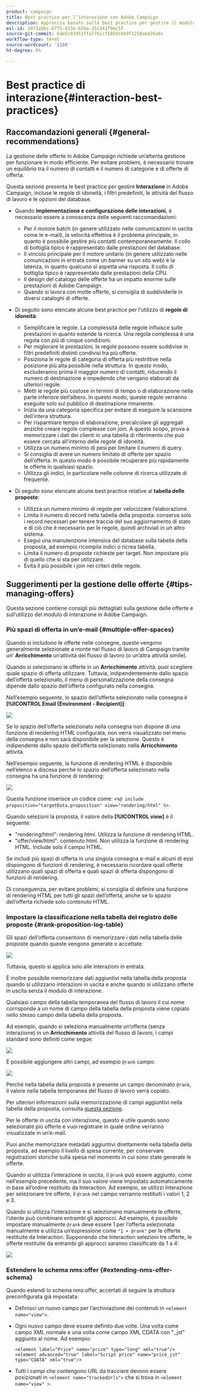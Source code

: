```yaml
---
product: campaign
title: Best practice per l’interazione con Adobe Campaign
description: Approccio basato sulle best practice per gestire il modulo di interazione in Adobe Campaign
exl-id: 28f3a5bc-67f5-413e-b2ba-35c341f9ec5f
source-git-commit: 6de5c93453ffa7761cf185dcbb9f1210abd26a0c
workflow-type: tm+mt
source-wordcount: '1160'
ht-degree: 0%

---
```


# Best practice di interazione{#interaction-best-practices}

## Raccomandazioni generali {#general-recommendations}

La gestione delle offerte in Adobe Campaign richiede un’attenta gestione per funzionare in modo efficiente. Per evitare problemi, è necessario trovare un equilibrio tra il numero di contatti e il numero di categorie e di offerte di offerta.

Questa sezione presenta le best practice per gestire **Interazione** in Adobe Campaign, incluse le regole di idoneità, i filtri predefiniti, le attività del flusso di lavoro e le opzioni del database.

* Quando **implementazione e configurazione delle interazioni**, è necessario essere a conoscenza delle seguenti raccomandazioni:

   * Per il motore batch (in genere utilizzato nelle comunicazioni in uscita come le e-mail), la velocità effettiva è il problema principale, in quanto è possibile gestire più contatti contemporaneamente. Il collo di bottiglia tipico è rappresentato dalle prestazioni del database.
   * Il vincolo principale per il motore unitario (in genere utilizzato nelle comunicazioni in entrata come un banner su un sito web) è la latenza, in quanto qualcuno si aspetta una risposta. Il collo di bottiglia tipico è rappresentato dalle prestazioni della CPU.
   * Il design del catalogo delle offerte ha un impatto enorme sulle prestazioni di Adobe Campaign.
   * Quando si lavora con molte offerte, si consiglia di suddividerle in diversi cataloghi di offerte.

* Di seguito sono elencate alcune best practice per l’utilizzo di **regole di idoneità**:

   * Semplificare le regole. La complessità delle regole influisce sulle prestazioni in quanto estende la ricerca. Una regola complessa è una regola con più di cinque condizioni.
   * Per migliorare le prestazioni, le regole possono essere suddivise in filtri predefiniti distinti condivisi tra più offerte.
   * Posiziona le regole di categoria di offerta più restrittive nella posizione più alta possibile nella struttura. In questo modo, escluderanno prima il maggior numero di contatti, riducendo il numero di destinazione e impedendo che vengano elaborati da ulteriori regole.
   * Metti le regole più costose in termini di tempo o di elaborazione nella parte inferiore dell’albero. In questo modo, queste regole verranno eseguite solo sul pubblico di destinazione rimanente.
   * Inizia da una categoria specifica per evitare di eseguire la scansione dell’intera struttura.
   * Per risparmiare tempo di elaborazione, precalcolare gli aggregati anziché creare regole complesse con join. A questo scopo, prova a memorizzare i dati dei clienti in una tabella di riferimento che può essere cercata all’interno delle regole di idoneità.
   * Utilizza un numero minimo di pesi per limitare il numero di query.
   * Si consiglia di avere un numero limitato di offerte per spazio dell’offerta. In questo modo è possibile recuperare più rapidamente le offerte in qualsiasi spazio.
   * Utilizza gli indici, in particolare nelle colonne di ricerca utilizzate di frequente.

* Di seguito sono elencate alcune best practice relative al **tabella delle proposte**:

   * Utilizza un numero minimo di regole per velocizzare l’elaborazione.
   * Limita il numero di record nella tabella della proposta: conserva solo i record necessari per tenere traccia del suo aggiornamento di stato e di ciò che è necessario per le regole, quindi archiviali in un altro sistema.
   * Esegui una manutenzione intensiva del database sulla tabella della proposta, ad esempio ricompila indici o ricrea tabella.
   * Limita il numero di proposte richieste per target. Non impostare più di quello che si sta per utilizzare.
   * Evita il più possibile i join nei criteri delle regole.

## Suggerimenti per la gestione delle offerte {#tips-managing-offers}

Questa sezione contiene consigli più dettagliati sulla gestione delle offerte e sull’utilizzo del modulo di interazione in Adobe Campaign.

### Più spazi di offerta in un’e-mail {#multiple-offer-spaces}

Quando si includono le offerte nelle consegne, queste vengono generalmente selezionate a monte nel flusso di lavoro di Campaign tramite un’ **Arricchimento** un’attività del flusso di lavoro (o un’altra attività simile).

Quando si selezionano le offerte in un **Arricchimento** attività, puoi scegliere quale spazio di offerta utilizzare. Tuttavia, indipendentemente dallo spazio dell’offerta selezionato, il menu di personalizzazione della consegna dipende dallo spazio dell’offerta configurato nella consegna.

Nell’esempio seguente, lo spazio dell’offerta selezionato nella consegna è **[!UICONTROL Email (Environment - Recipient)]**:

![](assets/Interaction-best-practices-offer-space-selected.png)

Se lo spazio dell’offerta selezionato nella consegna non dispone di una funzione di rendering HTML configurata, non verrà visualizzato nel menu della consegna e non sarà disponibile per la selezione. Questo è indipendente dallo spazio dell’offerta selezionato nella **Arricchimento** attività.

Nell’esempio seguente, la funzione di rendering HTML è disponibile nell’elenco a discesa perché lo spazio dell’offerta selezionato nella consegna ha una funzione di rendering:

![](assets/Interaction-best-practices-HTML-rendering.png)

Questa funzione inserisce un codice come: `<%@ include proposition="targetData.proposition" view="rendering/html" %>`.

Quando selezioni la proposta, il valore della **[!UICONTROL view]** è il seguente:
* &quot;rendering/html&quot;: rendering html. Utilizza la funzione di rendering HTML.
* &quot;offer/view/html&quot;: contenuto html. Non utilizza la funzione di rendering HTML. Include solo il campo HTML.

Se includi più spazi di offerta in una singola consegna e-mail e alcuni di essi dispongono di funzioni di rendering, è necessario ricordare quali offerte utilizzano quali spazi di offerta e quali spazi di offerta dispongono di funzioni di rendering.

Di conseguenza, per evitare problemi, si consiglia di definire una funzione di rendering HTML per tutti gli spazi dell’offerta, anche se lo spazio dell’offerta richiede solo contenuto HTML.

### Impostare la classificazione nella tabella del registro delle proposte {#rank-proposition-log-table}

Gli spazi dell’offerta consentono di memorizzare i dati nella tabella delle proposte quando queste vengono generate o accettate:

![](assets/Interaction-best-practices-offer-space-storage.png)

Tuttavia, questo si applica solo alle interazioni in entrata.

È inoltre possibile memorizzare dati aggiuntivi nella tabella della proposta quando si utilizzano interazioni in uscita e anche quando si utilizzano offerte in uscita senza il modulo di interazione.

Qualsiasi campo della tabella temporanea del flusso di lavoro il cui nome corrisponde a un nome di campo della tabella della proposta viene copiato nello stesso campo della tabella della proposta.

Ad esempio, quando si seleziona manualmente un’offerta (senza interazione) in un **Arricchimento** attività del flusso di lavoro, i campi standard sono definiti come segue:

![](assets/Interaction-best-practices-manual-offer-std-fields.png)

È possibile aggiungere altri campi, ad esempio `@rank` campo:

![](assets/Interaction-best-practices-manual-offer-add-fields.png)

Perché nella tabella della proposta è presente un campo denominato `@rank`, il valore nella tabella temporanea del flusso di lavoro verrà copiato.

Per ulteriori informazioni sulla memorizzazione di campi aggiuntivi nella tabella della proposta, consulta [questa sezione](interaction-send-offers.md#storing-offer-rankings-and-weights).

Per le offerte in uscita con interazione, questo è utile quando sono selezionate più offerte e vuoi registrare in quale ordine verranno visualizzate in un’e-mail.

Puoi anche memorizzare metadati aggiuntivi direttamente nella tabella della proposta, ad esempio il livello di spesa corrente, per conservare registrazioni storiche sulla spesa nel momento in cui sono state generate le offerte.

Quando si utilizza l’interazione in uscita, il `@rank` può essere aggiunto, come nell’esempio precedente, ma il suo valore viene impostato automaticamente in base all’ordine restituito da Interaction. Ad esempio, se utilizzi Interazione per selezionare tre offerte, il `@rank` nel campo verranno restituiti i valori 1, 2 e 3.

Quando si utilizza l’interazione e si selezionano manualmente le offerte, l’utente può combinare entrambi gli approcci. Ad esempio, è possibile impostare manualmente `@rank` deve essere 1 per l’offerta selezionata manualmente e utilizza un’espressione come `"1 + @rank"` per le offerte restituite da Interaction. Supponendo che Interaction selezioni tre offerte, le offerte restituite da entrambi gli approcci saranno classificate da 1 a 4:

![](assets/Interaction-best-practices-manual-offer-combined.png)

### Estendere lo schema nms:offer {#extending-nms-offer-schema}

Quando estendi lo schema nms:offer, accertati di seguire la struttura preconfigurata già impostata:
* Definisci un nuovo campo per l’archiviazione dei contenuti in `<element name="view">`.
* Ogni nuovo campo deve essere definito due volte. Una volta come campo XML normale e una volta come campo XML CDATA con &quot;_jst&quot; aggiunto al nome. Ad esempio:

  ```
  <element label="Price" name="price" type="long" xml="true"/>
  <element advanced="true" label="Script price" name="price_jst" type="CDATA" xml="true"/>
  ```

* Tutti i campi che contengono URL da tracciare devono essere posizionati in `<element name="trackedUrls">` che si trova in `<element name="view" >`.
